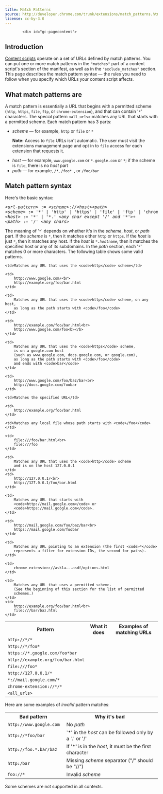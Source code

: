 ```yaml
---
title: Match Patterns
source: http://developer.chrome.com/trunk/extensions/match_patterns.html
license: cc-by-3.0
---
```


			<div id="gc-pagecontent">

<h2>Introduction</h2>

<p>
<a href="tut_content_scripts.html">Content scripts</a> operate on
a set of URLs defined by match patterns.
You can put one or more match patterns
in the <code>"matches"</code> part of
a content script's section of the manifest,
as well as in the <code>"exclude_matches"</code> section.
This page describes the match pattern syntax &mdash;
the rules you need to follow when you specify
which URLs your content script affects.
</p>

<h2>What match patterns are</h2>

<p>
A match pattern is essentially a URL
that begins with a permitted scheme (<code>http</code>,
<code>https</code>, <code>file</code>, <code>ftp</code>, or
<code>chrome-extension</code>),
and that can contain '<code>*</code>' characters.
The special pattern
<code>&lt;all_urls&gt;</code> matches any URL
that starts with a permitted scheme.
Each match pattern has 3 parts:</p>
</p>

<ul>
	<li> <em>scheme</em> &mdash;
		for example, <code>http</code> or <code>file</code>
		or <code>*</code>
		<p class="note">
		<b>Note:</b>
		Access to <code>file</code> URLs isn't automatic.
		The user must visit the extensions management page
		and opt in to <code>file</code> access for each extension that requests it.
		</p>
	</li>
	<li> <em>host</em> &mdash;
		for example, <code>www.google.com</code>
		or <code>*.google.com</code>
		or <code>*</code>;
		if the scheme is <code>file</code>,
		there is no <em>host</em> part
	</li>
	<li> <em>path</em> &mdash;
		for example, <code>/*</code>, <code>/foo* </code>,
		or <code>/foo/bar </code>
	</li>
</ul>

<h2>Match pattern syntax</h2>


<p>Here's the basic syntax:</p>

<pre class="prettyprint">
<em>&lt;url-pattern&gt;</em> := <em>&lt;scheme&gt;</em>://<em>&lt;host&gt;</em><em>&lt;path&gt;</em>
<em>&lt;scheme&gt;</em> := '*' | 'http' | 'https' | 'file' | 'ftp' | 'chrome-extension'
<em>&lt;host&gt;</em> := '*' | '*.' <em>&lt;any char except '/' and '*'&gt;</em>+
<em>&lt;path&gt;</em> := '/' <em>&lt;any chars&gt;</em>
</pre>

<p>
The meaning of '<code>*</code>' depends on whether
it's in the <em>scheme</em>, <em>host</em>, or <em>path</em> part.
If the <em>scheme</em> is <code>*</code>,
then it matches either <code>http</code> or <code>https</code>.
If the <em>host</em> is just <code>*</code>,
then it matches any host.
If the <em>host</em> is <code>*.<em>hostname</em></code>,
then it matches the specified host or any of its subdomains.
In the <em>path</em> section,
each '<code>*</code>' matches 0 or more characters.
The following table shows some valid patterns.
</p>

<table class="simple">
<tbody>
<tr>
	<th style="margin-left:0; padding-left:0">Pattern</th>
	<th style="margin-left:0; padding-left:0">What it does</th>
	<th style="margin-left:0; padding-left:0">Examples of matching URLs</th>
</tr>

<tr>
	<td>
		<code>http://*/*</code>
	</td>

	<td>Matches any URL that uses the <code>http</code> scheme</td>

	<td>
		http://www.google.com/<br>
		http://example.org/foo/bar.html
	</td>
</tr>

<tr>
	<td>
		<code>http://*/foo*</code>
	</td>

	<td>
		Matches any URL that uses the <code>http</code> scheme, on any host,
		as long as the path starts with <code>/foo</code>
	</td>

	<td>
		http://example.com/foo/bar.html<br>
		http://www.google.com/foo<b></b>
	</td>
</tr>

<tr>
	<td>
		<code>https://*.google.com/foo*bar </code>
	</td>

	<td>
		Matches any URL that uses the <code>https</code> scheme,
		is on a google.com host
		(such as www.google.com, docs.google.com, or google.com),
		as long as the path starts with <code>/foo</code>
		and ends with <code>bar</code>
	</td>

	<td>
		http://www.google.com/foo/baz/bar<br>
		http://docs.google.com/foobar
	</td>
</tr>

<tr>
	<td>
		<code>http://example.org/foo/bar.html </code>
	</td>

	<td>Matches the specified URL</td>

	<td>
		http://example.org/foo/bar.html
	</td>
</tr>

<tr>
	<td>
		<code>file:///foo*</code>
	</td>

	<td>Matches any local file whose path starts with <code>/foo</code>
	</td>

	<td>
		file:///foo/bar.html<br>
		file:///foo
	</td>
</tr>

<tr>
	<td>
		<code>http://127.0.0.1/*</code>
	</td>

	<td>
		Matches any URL that uses the <code>http</code> scheme
		and is on the host 127.0.0.1
	</td>
	<td>
		http://127.0.0.1/<br>
		http://127.0.0.1/foo/bar.html
	</td>
</tr>

<tr>
	<td>
		<code>*://mail.google.com/* </code>
	</td>

	<td>
		Matches any URL that starts with
		<code>http://mail.google.com</code> or
		<code>https://mail.google.com</code>.
	</td>

	<td>
		http://mail.google.com/foo/baz/bar<br>
		https://mail.google.com/foobar
	</td>
</tr>

<tr>
	<td>
		<code>chrome-extension://*/* </code>
	</td>

	<td>
		Matches any URL pointing to an extension (the first <code>*</code>
		represents a filter for extension IDs, the second for paths).
	</td>

	<td>
		chrome-extension://askla...asdf/options.html
	</td>
</tr>

<tr>
	<td>
		<code>&lt;all_urls&gt;</code>
	</td>

	<td>
		Matches any URL that uses a permitted scheme.
		(See the beginning of this section for the list of permitted
		schemes.)
	</td>
	<td>
		http://example.org/foo/bar.html<br>
		file:///bar/baz.html
	</td>
</tr>
</tbody>
</table>

<p>
Here are some examples of <em>invalid</em> pattern matches:
</p>

<table class="simple">
<tbody>
<tr>
	<th style="margin-left:0; padding-left:0">Bad pattern</th>
	<th style="margin-left:0; padding-left:0">Why it's bad</th>
</tr>

<tr>
	<td><code>http://www.google.com</code></td>
	<td>No <em>path</em></td>
</tr>

<tr>
	<td><code>http://*foo/bar</code></td>
	<td>'*' in the <em>host</em> can be followed only by a '.' or '/'</td>
</tr>

<tr>
	<td><code>http://foo.*.bar/baz&nbsp; </code></td>
	<td>If '*' is in the <em>host</em>, it must be the first character</td>
	</tr>

<tr>
	<td><code>http:/bar</code></td>
	<td>Missing <em>scheme</em> separator ("/" should be "//")</td>
</tr>

<tr>
	<td><code>foo://*</code></td>
	<td>Invalid <em>scheme</em></td>
</tr>
</tbody>
</table>

<p>
Some schemes are not supported in all contexts.
</p>
			</div>
